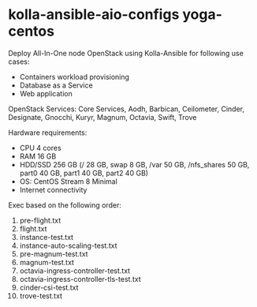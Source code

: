# kolla-ansible-aio-configs yoga-centos

Deploy All-In-One node OpenStack using Kolla-Ansible for following use cases:
- Containers workload provisioning
- Database as a Service
- Web application

OpenStack Services: Core Services, Aodh, Barbican, Ceilometer, Cinder, Designate, Gnocchi, Kuryr, Magnum, Octavia, Swift, Trove

Hardware requirements:
- CPU 4 cores
- RAM 16 GB
- HDD/SSD 256 GB (/ 28 GB, swap 8 GB, /var 50 GB, /nfs_shares 50 GB, part0 40 GB, part1 40 GB, part2 40 GB)
- OS: CentOS Stream 8 Minimal
- Internet connectivity

Exec based on the following order:
1. pre-flight.txt
2. flight.txt
3. instance-test.txt
4. instance-auto-scaling-test.txt
5. pre-magnum-test.txt
6. magnum-test.txt
7. octavia-ingress-controller-test.txt
8. octavia-ingress-controller-tls-test.txt
9. cinder-csi-test.txt
10. trove-test.txt